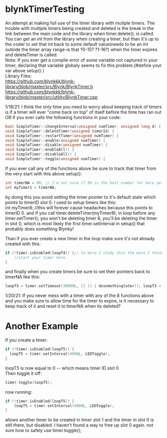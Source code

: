 # blynkTimerTesting
An attempt at making full use of the timer library with mutiple timers. The trouble with multiple timers being created and deleted is the break in the link between the main code and the library when timer.delete(); is called.
You can get an int from the library when creating a timer, but than it's up to the coder to set that int back to some default value(needs to be an int outside the timer array range-is that ?0-15? ?1-16?) when the timer expires and deleteTimer is called.  
Note: If you ever get a compile error of some variable not captured in your timer, declaring that variable globaly seems to fix this problem.(#define your var above setup() )  
Library Files:  
https://github.com/blynkkk/blynk-library/blob/master/src/Blynk/BlynkTimer.h  
https://github.com/blynkkk/blynk-library/blob/master/src/utility/BlynkTimer.cpp  

1/18/21: I think the only time you need to worry about keeping track of timers is if a timer will ever "come back on top" of itself before the time has ran out OR if you ever calls the following functions in your code:  
```cpp
bool SimpleTimer::changeInterval(unsigned numTimer, unsigned long d) {  
void SimpleTimer::deleteTimer(unsigned timerId) {  
void SimpleTimer::restartTimer(unsigned numTimer) {  
void SimpleTimer::enable(unsigned numTimer) {  
void SimpleTimer::disable(unsigned numTimer) {  
void SimpleTimer::enableAll() {  
void SimpleTimer::disableAll() {  
void SimpleTimer::toggle(unsigned numTimer) {  
```
If you ever call any of the functions above be sure to track that timer from the very start with this above setup():  
```c
int timerNA = 99; // I'm not sure if 99 is the best number for here yet.  
int myTimer1 = timerNA;  
```
by doing this you avoid setting the timer pointer to it's default state which points to timerID slot 0. I used to setup timers like this:  
int myTimer8; //this will forever cause headaches because this points to timerID 0. and if you call timer.deleteTimer(myTimer8); in loop before any timer.setTimer(); you won't be deleting timer 8, you'll be deleting the timer in slot 0, which is most likely the first timer.setInterval in setup() that probably does something Blynky!  

Than if you ever create a new timer in the loop make sure it's not already created with this:  
```cpp
if (!timer.isEnabled(loopT4)) {// to more I study this the more I think an if like this is all thats needed               
    //start your timer here
}  
```
and finally when you create timers be sure to set their pointers back to timerNA like this:  
```cpp
loopT3 = timer.setTimeout(30000L, [] () { dosomethinglater(); loopT3 = timerNA;  } );
```  
1/20/21: If you never mess with a timer with any of the 8 functions above and you make sure to allow time for the timer to expire, is it necessary to keep track of it
and reset it to timerNA when its deleted?

# Another Example  
If you create a timer:  
```cpp
if (!timer.isEnabled(loopT5)) {  
  loopT5 = timer.setInterval(4000L, LEDToggle);  
}
```
loopT5 is now equal to 0 -- which means timer ID slot 0  
Then toggle it off:  
```cpp
timer.toggle(loopT5);  
```
now running:  
```cpp
if (!timer.isEnabled(loopT5)) {  
    loopT5 = timer.setInterval(4000L, LEDToggle);  
}  
```
allows another timer to be created in timer slot 1 and the timer in slot 0 is still there, but disabled. I haven't found a way to free up slot 0 again.
not sure how to safely use timer.toggle();
